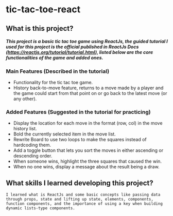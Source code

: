 # tic-tac-toe-react
## What is this project?
##### This project is a basic tic tac toe game using ReactJs, the guided tutorial I used for this project is the official published in ReactJs Docs (https://reactjs.org/tutorial/tutorial.html), listed below are the core functionalities of the game and added ones.
### Main Features (Described in the tutorial)
- Functionality for the tic tac toe game.
- History back-to-move feature, returns to a move made by a player and the game could start from that point on or go back to the latest move (or any other).

### Added Features (Suggested in the tutorial for practicing)
- Display the location for each move in the format (row, col) in the move history list.
- Bold the currently selected item in the move list.
- Rewrite Board to use two loops to make the squares instead of hardcoding them.
- Add a toggle button that lets you sort the moves in either ascending or descending order.
- When someone wins, highlight the three squares that caused the win.
- When no one wins, display a message about the result being a draw.

## What skills I learned developing this project?
    I learned what is ReactJs and some basic concepts like passing data through props, state and lifting up state, elements, components, function components, and the importance of using a key when building dynamic lists-type components.
